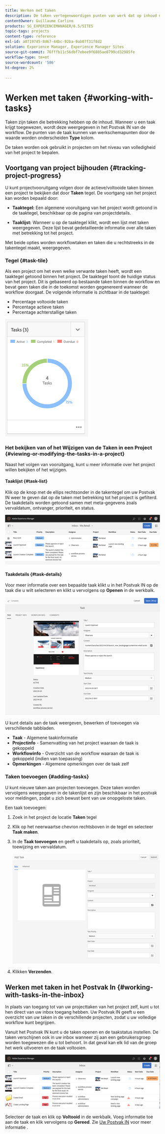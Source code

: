 ```yaml
---
title: Werken met taken
description: De taken vertegenwoordigen punten van werk dat op inhoud moet worden gedaan en in projecten worden gebruikt om het niveau van volledigheid van huidige taken te bepalen
contentOwner: Guillaume Carlino
products: SG_EXPERIENCEMANAGER/6.5/SITES
topic-tags: projects
content-type: reference
exl-id: a0719745-8d67-44bc-92ba-9ab07f31f8d2
solution: Experience Manager, Experience Manager Sites
source-git-commit: 76fffb11c56dbf7ebee9f6805ae0799cd32985fe
workflow-type: tm+mt
source-wordcount: '586'
ht-degree: 2%

---
```



# Werken met taken {#working-with-tasks}

Taken zijn taken die betrekking hebben op de inhoud. Wanneer u een taak krijgt toegewezen, wordt deze weergegeven in het Postvak IN van de workflow. De punten van de taak kunnen van werkschemapunten door de waarde worden onderscheiden **Type** kolom.

De taken worden ook gebruikt in projecten om het niveau van volledigheid van het project te bepalen.

## Voortgang van project bijhouden {#tracking-project-progress}

U kunt projectvooruitgang volgen door de actieve/voltooide taken binnen een project te bekijken dat door **Taken** tegel. De voortgang van het project kan worden bepaald door:

* **Taaktegel:** Een algemene vooruitgang van het project wordt getoond in de taaktegel, beschikbaar op de pagina van projectdetails.

* **Taaklijst:** Wanneer u op de taaktegel klikt, wordt een lijst met taken weergegeven. Deze lijst bevat gedetailleerde informatie over alle taken met betrekking tot het project.

Met beide opties worden workflowtaken en taken die u rechtstreeks in de takentegel maakt, weergegeven.

### Tegel {#task-tile}

Als een project om het even welke verwante taken heeft, wordt een taaktegel getoond binnen het project. De taaktegel toont de huidige status van het project. Dit is gebaseerd op bestaande taken binnen de workflow en bevat geen taken die in de toekomst worden gegenereerd wanneer de workflow doorgaat. De volgende informatie is zichtbaar in de taaktegel:

* Percentage voltooide taken
* Percentage actieve taken
* Percentage achterstallige taken

![Taken](assets/project-tile-tasks.png)

### Het bekijken van of het Wijzigen van de Taken in een Project {#viewing-or-modifying-the-tasks-in-a-project}

Naast het volgen van vooruitgang, kunt u meer informatie over het project willen bekijken of het wijzigen.

#### Taaklijst {#task-list}

Klik op de knop met de ellips rechtsonder in de takentegel om uw Postvak IN weer te geven dat op de taken met betrekking tot het project is gefilterd. De taakdetails worden getoond samen met meta-gegevens zoals vervaldatum, ontvanger, prioriteit, en status.

![Projecttaak, Postvak IN](assets/project-tasks.png)

#### Taakdetails {#task-details}

Voor meer informatie over een bepaalde taak klikt u in het Postvak IN op de taak die u wilt selecteren en klikt u vervolgens op **Openen** in de werkbalk.

![Taakdetails](assets/project-task-detail.png)

U kunt details aan de taak weergeven, bewerken of toevoegen via verschillende tabbladen.

* **Taak** - Algemene taakinformatie
* **Projectinfo** - Samenvatting van het project waaraan de taak is gekoppeld
* **Workflowinfo** - Overzicht van de workflow waaraan de taak is gekoppeld (indien van toepassing)
* **Opmerkingen** - Algemene opmerkingen over de taak zelf

### Taken toevoegen {#adding-tasks}

U kunt nieuwe taken aan projecten toevoegen. Deze taken worden vervolgens weergegeven in de takenlijst en zijn beschikbaar in het postvak voor meldingen, zodat u zich bewust bent van uw onopgeloste taken.

Een taak toevoegen:

1. Zoek in het project de locatie **Taken** tegel
1. Klik op het neerwaartse chevron rechtsboven in de tegel en selecteer **Taak maken**.
1. In de **Taak toevoegen** en geeft u taakdetails op, zoals prioriteit, toewijzing en vervaldatum.

   ![Een taak toevoegen](assets/project-add-task.png)

1. Klikken **Verzenden**.

## Werken met taken in het Postvak In {#working-with-tasks-in-the-inbox}

In plaats van toegang tot van uw projecttaken van het project zelf, kunt u tot hen direct van uw inbox toegang hebben. Uw Postvak IN geeft u een overzicht van uw taken in de verschillende projecten, zodat u uw volledige workflow kunt begrijpen.

Vanuit het Postvak IN kunt u de taken openen en de taakstatus instellen. De taken verschijnen ook in uw inbox wanneer zij aan een gebruikersgroep worden toegewezen die u tot behoort. In dat geval kan elk lid van de groep het werk uitvoeren en de taak voltooien.

![Inbox](assets/project-inbox.png)

Selecteer de taak en klik op **Voltooid** in de werkbalk. Voeg informatie toe aan de taak en klik vervolgens op **Gereed**. Zie [Uw Postvak IN](/help/sites-authoring/inbox.md) voor meer informatie .
